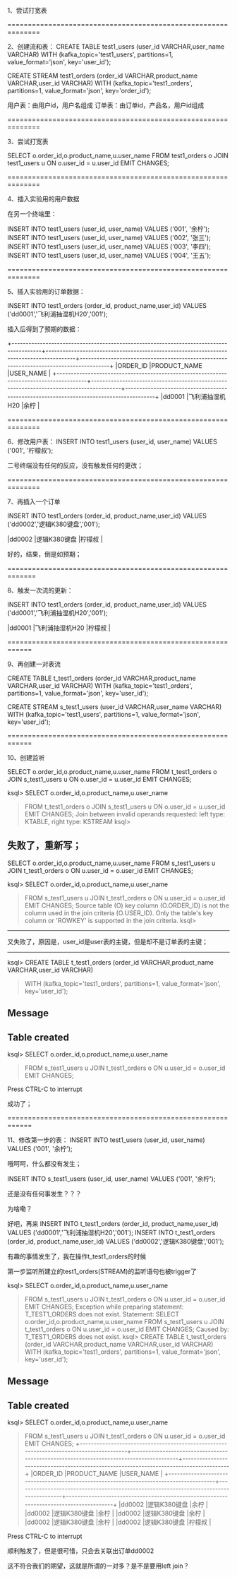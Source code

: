 1、尝试打宽表


==============================================================

2、创建流和表：
CREATE TABLE test1_users (user_id VARCHAR,user_name VARCHAR)
    WITH (kafka_topic='test1_users', partitions=1, value_format='json', key='user_id');

CREATE STREAM test1_orders (order_id VARCHAR,product_name VARCHAR,user_id VARCHAR)
    WITH (kafka_topic='test1_orders', partitions=1, value_format='json', key='order_id');


用户表：由用户id，用户名组成
订单表：由订单id，产品名，用户id组成


==============================================================

3、尝试打宽表

SELECT o.order_id,o.product_name,u.user_name
FROM test1_orders o JOIN test1_users u ON o.user_id = u.user_id EMIT CHANGES;


==============================================================

4、插入实验用的用户数据

在另一个终端里：

INSERT INTO test1_users (user_id, user_name) VALUES ('001', '余柠');
INSERT INTO test1_users (user_id, user_name) VALUES ('002', '张三');
INSERT INTO test1_users (user_id, user_name) VALUES ('003', '李四');
INSERT INTO test1_users (user_id, user_name) VALUES ('004', '王五');

==============================================================

5、插入实验用的订单数据：

INSERT INTO test1_orders (order_id, product_name,user_id) VALUES ('dd0001','飞利浦抽湿机H20','001');

插入后得到了预期的数据：

+----------------------------------------------------------------------------------------+----------------------------------------------------------------------------------------+----------------------------------------------------------------------------------------+
|ORDER_ID                                                                                |PRODUCT_NAME                                                                            |USER_NAME                                                                               |
+----------------------------------------------------------------------------------------+----------------------------------------------------------------------------------------+----------------------------------------------------------------------------------------+
|dd0001                                                                                  |飞利浦抽湿机H20                                                                               |余柠                                                                                      |


==============================================================

6、修改用户表：
INSERT INTO test1_users (user_id, user_name) VALUES ('001', '柠檬叔');

二号终端没有任何的反应，没有触发任何的更改；

==============================================================

7、再插入一个订单

INSERT INTO test1_orders (order_id, product_name,user_id) VALUES ('dd0002','逻辑K380键盘','001');


|dd0002                                                                                  |逻辑K380键盘                                                                                |柠檬叔                                                                                     |

好的，结果，倒是如预期；

=============================================================


8、触发一次流的更新：

INSERT INTO test1_orders (order_id, product_name,user_id) VALUES ('dd0001','飞利浦抽湿机H20','001');

|dd0001                                                                                  |飞利浦抽湿机H20                                                                               |柠檬叔                                                                                     |



============================================================

9、再创建一对表流

CREATE TABLE t_test1_orders (order_id VARCHAR,product_name VARCHAR,user_id VARCHAR)
    WITH (kafka_topic='test1_orders', partitions=1, value_format='json', key='user_id');

CREATE STREAM s_test1_users (user_id VARCHAR,user_name VARCHAR)
    WITH (kafka_topic='test1_users', partitions=1, value_format='json', key='user_id');


============================================================

10、创建监听

SELECT o.order_id,o.product_name,u.user_name
FROM t_test1_orders o JOIN s_test1_users u ON o.user_id = u.user_id EMIT CHANGES;

ksql> SELECT o.order_id,o.product_name,u.user_name
>FROM t_test1_orders o JOIN s_test1_users u ON o.user_id = u.user_id EMIT CHANGES;
Join between invalid operands requested: left type: KTABLE, right type: KSTREAM
ksql>

失败了，重新写；
-------------------------------------------------------------------

SELECT o.order_id,o.product_name,u.user_name
FROM s_test1_users u JOIN t_test1_orders o ON u.user_id = o.user_id EMIT CHANGES;

ksql> SELECT o.order_id,o.product_name,u.user_name
>FROM s_test1_users u JOIN t_test1_orders o ON u.user_id = o.user_id EMIT CHANGES;
Source table (O) key column (O.ORDER_ID) is not the column used in the join criteria (O.USER_ID). Only the table's key column or 'ROWKEY' is supported in the join criteria.
ksql>
-------------------------------------------------------------------

又失败了，原因是，user_id是user表的主键，但是却不是订单表的主键；

-------------------------------------------------------------------
ksql> CREATE TABLE t_test1_orders (order_id VARCHAR,product_name VARCHAR,user_id VARCHAR)
>    WITH (kafka_topic='test1_orders', partitions=1, value_format='json', key='user_id');

 Message
---------------
 Table created
---------------
ksql> SELECT o.order_id,o.product_name,u.user_name
>FROM s_test1_users u JOIN t_test1_orders o ON u.user_id = o.user_id EMIT CHANGES;

Press CTRL-C to interrupt


成功了；

============================================================

11、修改第一步的表：
INSERT INTO test1_users (user_id, user_name) VALUES ('001', '余柠');

哦呵呵，什么都没有发生；

INSERT INTO s_test1_users (user_id, user_name) VALUES ('001', '余柠');

还是没有任何事发生？？？

为啥嘞？

好吧，再来
INSERT INTO t_test1_orders (order_id, product_name,user_id) VALUES ('dd0001','飞利浦抽湿机H20','001');
INSERT INTO t_test1_orders (order_id, product_name,user_id) VALUES ('dd0002','逻辑K380键盘','001');

有趣的事情发生了，我在操作t_test1_orders的时候

第一步监听所建立的test1_orders(STREAM)的监听语句也被trigger了

ksql> SELECT o.order_id,o.product_name,u.user_name
>FROM s_test1_users u JOIN t_test1_orders o ON u.user_id = o.user_id EMIT CHANGES;
Exception while preparing statement: T_TEST1_ORDERS does not exist.
Statement: SELECT o.order_id,o.product_name,u.user_name
FROM s_test1_users u JOIN t_test1_orders o ON u.user_id = o.user_id EMIT CHANGES;
Caused by: T_TEST1_ORDERS does not exist.
ksql> CREATE TABLE t_test1_orders (order_id VARCHAR,product_name VARCHAR,user_id VARCHAR)
>    WITH (kafka_topic='test1_orders', partitions=1, value_format='json', key='user_id');

 Message
---------------
 Table created
---------------
ksql> SELECT o.order_id,o.product_name,u.user_name
>FROM s_test1_users u JOIN t_test1_orders o ON u.user_id = o.user_id EMIT CHANGES;
+----------------------------------------------------------------------------------------+----------------------------------------------------------------------------------------+----------------------------------------------------------------------------------------+
|ORDER_ID                                                                                |PRODUCT_NAME                                                                            |USER_NAME                                                                               |
+----------------------------------------------------------------------------------------+----------------------------------------------------------------------------------------+----------------------------------------------------------------------------------------+
|dd0002                                                                                  |逻辑K380键盘                                                                                |余柠                                                                                      |
|dd0002                                                                                  |逻辑K380键盘                                                                                |余柠                                                                                      |
|dd0002                                                                                  |逻辑K380键盘                                                                                |余柠                                                                                      |
|dd0002                                                                                  |逻辑K380键盘                                                                                |余柠                                                                                      |
|dd0002                                                                                  |逻辑K380键盘                                                                                |柠檬叔                                                                                     |

Press CTRL-C to interrupt


顺利触发了，但是很可惜，只会去关联出订单dd0002

这不符合我们的期望，这就是所谓的一对多？是不是要用left join？



